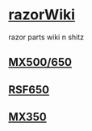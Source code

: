 # [razorWiki](README.md)

razor parts wiki n shitz

## [MX500/650](./mx500And650.md)

## [RSF650](./rsf650.md)

## [MX350](./mx350.md)
